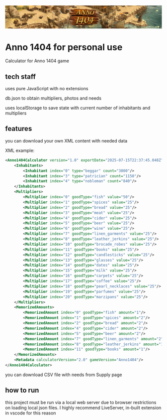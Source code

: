 ![ Anno 1404 Logo ](logo.jpg)

# Anno 1404 for personal use

Calculator for Anno 1404 game

## tech staff

uses pure JavaScript with no extensions

db.json to obtain multipliers, photos and needs

uses localStorage to save state with current number of inhabitants and multipliers

## features

you can download your own XML content with needed data

XML example:
```xml
<Anno1404Calculator version="1.0" exportDate="2025-07-15T22:37:45.048Z">
    <Inhabitants>
        <Inhabitant index="0" type="beggar" count="3000"/>
        <Inhabitant index="3" type="patrician" count="1150"/>
        <Inhabitant index="4" type="nobleman" count="840"/>
    </Inhabitants>
    <Multipliers>
        <Multiplier index="0" goodType="fish" value="50"/>
        <Multiplier index="1" goodType="spices" value="25"/>
        <Multiplier index="2" goodType="bread" value="25"/>
        <Multiplier index="3" goodType="meat" value="25"/>
        <Multiplier index="4" goodType="cider" value="25"/>
        <Multiplier index="5" goodType="beer" value="25"/>
        <Multiplier index="6" goodType="wine" value="25"/>
        <Multiplier index="7" goodType="linen_garments" value="25"/>
        <Multiplier index="8" goodType="leather_jerkins" value="25"/>
        <Multiplier index="10" goodType="brocade_robes" value="25"/>
        <Multiplier index="11" goodType="books" value="25"/>
        <Multiplier index="12" goodType="candlesticks" value="25"/>
        <Multiplier index="13" goodType="glasses" value="25"/>
        <Multiplier index="14" goodType="dates" value="25"/>
        <Multiplier index="15" goodType="milk" value="25"/>
        <Multiplier index="16" goodType="carpets" value="25"/>
        <Multiplier index="17" goodType="coffee" value="25"/>
        <Multiplier index="18" goodType="pearl_necklaces" value="25"/>
        <Multiplier index="19" goodType="parfumes" value="25"/>
        <Multiplier index="20" goodType="marzipans" value="25"/>
    </Multipliers>
    <MemorizedAmounts>
        <MemorizedAmount index="0" goodType="fish" amount="1"/>
        <MemorizedAmount index="1" goodType="spices" amount="2"/>
        <MemorizedAmount index="2" goodType="bread" amount="2"/>
        <MemorizedAmount index="4" goodType="cider" amount="2"/>
        <MemorizedAmount index="5" goodType="beer" amount="2"/>
        <MemorizedAmount index="7" goodType="linen_garments" amount="2"/>
        <MemorizedAmount index="8" goodType="leather_jerkins" amount="1"/>
        <MemorizedAmount index="11" goodType="books" amount="1"/>
    </MemorizedAmounts>
    <Metadata calculatorVersion="2.0" gameVersion="Anno1404"/>
</Anno1404Calculator>
```
you can download CSV file with needs from Supply page

## how to run

this project must be run via a local web server due to browser restrictions on loading local json files.
I highly recommend LiveServer, in-built extension in vscode for this reason

